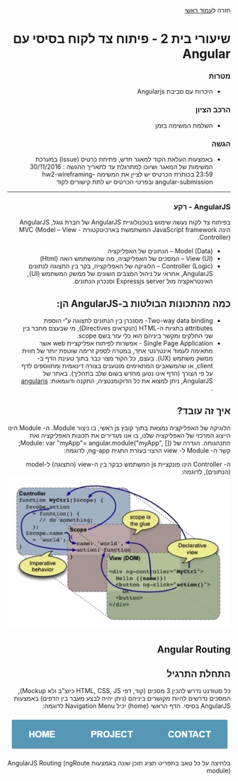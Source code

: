 <div dir="rtl">
<div>
</div>

חזרה ל[עמוד ראשי](../../..)

# שיעורי בית 2 - פיתוח צד לקוח בסיסי עם Angular

### מטרות
- היכרות עם סביבת Angularjs

### הרכב הציון
- השלמת המשימה בזמן

### הגשה
- באמצעות העלאת הקוד למאגר חדש, פתיחת כרטיס (issue) במערכת המשימות של המאגר ושיוכו למתרגלת עד לתאריך ההגשה : 30/11/2016 23:59
בכותרת הכרטיס יש לציין את המשימה hw2-wireframing-angular-submission ובפרטי הכרטיס יש לתת קישורים לקוד

---

### AngularJS - רקע
בפיתוח צד לקוח נעשה שימוש בטכנולוגיית AngularJS של חברת גוגל, AngularJS הינה JavaScript framework המשתמשת בארכיטקטורת MVC (Model – View - Controller).
* (Model (Data – הנתונים של האפליקציה
* (View (UI – המסכים של האפליקציה, מה שהמשתמש רואה (Html)
* (Controller (Logic – הלוגיקה של האפליקציה, בקר בין התצוגה לנתונים AngularJS, אחראי על ניהול המצבים השונים של ממשק המשתמש (UI), האינטראקציה מול Expressjs server וסנכרון הנתונים.

##  כמה מהתכונות הבולטות ב-AngularJS הן:
* Two-way data binding- מסנכרן בין הנתונים לתצוגה ע”י הוספת attributes בתגיות ה-HTML (הנקראים Directives), מי שבעצם מחבר בין שני החלקים ומקשר ביניהם הוא כלי עזר בשם scope.
* Single Page Application - אפשרות לפיתוח אפליקציית web אשר מתאימה לעמוד אינטרנטי אחד, במטרה לספק זרימה שוטפת יותר של חווית ממשק משתמש (UX). בעצם, כל הקוד מצוי כבר בתוך טעינת הדף ב- client, או שהמשאבים המתאימים מוטענים בצורה דינאמית ומתווספים לדף על פי הצורך (הדף אינו נטען מחדש בשום שלב בתהליך).
באתר של AngularJS, ניתן למצוא את כל הדוקומנטציה, התקנה ודוגמאות: [angularjs](https://angularjs.org) .

##  איך זה עובד?
הלוגיקה של האפליקציה נמצאת בתוך קובץ js ראשי, בו ניצור Module. ה- Module הינו הייצוג המרכזי של האפליקציה שלנו, בו אנו מגדירים את תכונות האפליקציה ואת התנהגותה.
הגדרה של Module:
var "myApp"= angular.module("myApp", []);
קשר ה- Module ל- view הרצוי בעזרת התגית ng-app, לדוגמה:
<html ng-app="myApp">
ה- Controller הינו פונקציית js המשתמש כבקר בין ה-view (התצוגה) ל-model (הנתונים), לדוגמה:
<img src="angular-scope.png">

## Angular Routing


## התחלת התרגיל 
כל סטודנט נדרש להכין 3 מסכים (קוד, דפי HTML, CSS, JS כיוצ”ב ולא Mockup), המסכים נדרשים להיות מקושרים ביניהם (ניתן יהיה לבצע מעבר בין הדפים) באמצעות AngularJS בסיסי.
הדף הראשי (home) יכיל Navigation Menu לדוגמה:

<img src="navigationMenu.png">

בלחיצה על כל טאב בתפריט תציג תוכן שונה באמצעות AngularJS Routing (ngRoute module)


